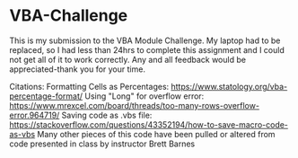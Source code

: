 # VBA-Challenge
This is my submission to the VBA Module Challenge. My laptop had to be replaced, so I had less than 24hrs to complete this assignment and I could not get all of it to work correctly. Any and all feedback would be appreciated-thank you for your time.

Citations:
Formatting Cells as Percentages: https://www.statology.org/vba-percentage-format/
Using "Long" for overflow error: https://www.mrexcel.com/board/threads/too-many-rows-overflow-error.964719/
Saving code as .vbs file: https://stackoverflow.com/questions/43352194/how-to-save-macro-code-as-vbs
Many other pieces of this code have been pulled or altered from code presented in class by instructor Brett Barnes
